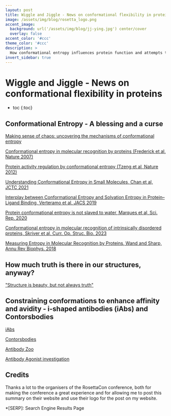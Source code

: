 ```yaml
---
layout: post
title: Wiggle and Jiggle - News on conformational flexibility in proteins
image: /assets/img/blog/rosetta_logo.png
accent_image: 
  background: url('/assets/img/blog/jj-ying.jpg') center/cover
  overlay: false
accent_color: '#ccc'
theme_color: '#ccc'
description: >
  How conformational entropy influences protein function and attempts to use these properties for biomolecular design.
invert_sidebar: true
---
```


# Wiggle and Jiggle - News on conformational flexibility in proteins

 
* toc
{:toc}



## Conformational Entropy - A blessing and a curse

[Making sense of chaos: uncovering the mechanisms of conformational entropy](https://chemrxiv.org/engage/chemrxiv/article-details/6518600200659409122ffde5)

[Conformational entropy in molecular recognition by proteins (Frederick et al, Nature 2007)](https://www.nature.com/articles/nature05959)

[Protein activity regulation by conformational entropy (Tzeng et al, Nature 2012)](https://www.nature.com/articles/nature11271)

[Understanding Conformational Entropy in Small Molecules, Chan et al, JCTC 2021](https://pubs.acs.org/doi/full/10.1021/acs.jctc.0c01213?casa_token=r9E_Aqy1O0IAAAAA%3AGFdBBs1OYWM_dXjGaVf9nDZ5FiA0ETrmT2vu10jForx09q_oAmyzRDXcnk2JbvO_bFJXVYG12HhJ)

[Interplay between Conformational Entropy and Solvation Entropy in Protein–Ligand Binding, Verteramo et al, JACS 2019](https://pubs.acs.org/doi/full/10.1021/jacs.8b11099)

[Protein conformational entropy is not slaved to water, Marques et al, Sci. Rep. 2020](https://www.nature.com/articles/s41598-020-74382-5)

[Conformational entropy in molecular recognition of intrinsically disordered proteins, Skriver et al, Curr. Op. Struc. Bio. 2023](https://www.sciencedirect.com/science/article/pii/S0959440X23001719)

[Measuring Entropy in Molecular Recognition by Proteins, Wand and Sharp, Annu Rev Biophys. 2018](https://www.ncbi.nlm.nih.gov/pmc/articles/PMC7071556/pdf/nihms-1031262.pdf)

## How much truth is there in our structures, anyway?

["Structure is beauty, but not always truth"](https://www.cell.com/cell/fulltext/S0092-8674(24)00005-9?_returnURL=https%3A%2F%2Flinkinghub.elsevier.com%2Fretrieve%2Fpii%2FS0092867424000059%3Fshowall%3Dtrue)



## Constraining conformations to enhance affinity and avidity - i-shaped antibodies (iAbs) and Contorsbodies

[iAbs]()

[Contorsbodies]()

[Antibody Zoo]()

[Antibody Agonist investigation]()



## Credits

Thanks a lot to the organisers of the RosettaCon conference, both for making the conference a great experience and for allowing me to post this summary on their website and use their logo for the post on my website.

*[SERP]: Search Engine Results Page
